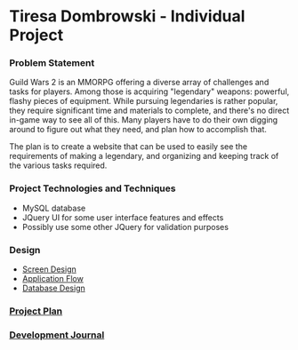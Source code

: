 # Tiresa Dombrowski - Individual Project

### Problem Statement

Guild Wars 2 is an MMORPG offering a diverse array of challenges and tasks for players. Among those is acquiring "legendary" weapons: powerful, flashy pieces of equipment. While pursuing legendaries is rather popular, they require significant time and materials to complete, and there's no direct in-game way to see all of this. Many players have to do their own digging around to figure out what they need, and plan how to accomplish that. 

The plan is to create a website that can be used to easily see the requirements of making a legendary, and organizing and keeping track of the various tasks required. 

### Project Technologies and Techniques
 * MySQL database
 * JQuery UI for some user interface features and effects
 * Possibly use some other JQuery for validation purposes

### Design
* [Screen Design](screendesign.md)
* [Application Flow](applicationflow.md)
* [Database Design](databasedesign.md)

### [Project Plan](projectplan.md)
### [Development Journal](timelog.md)
